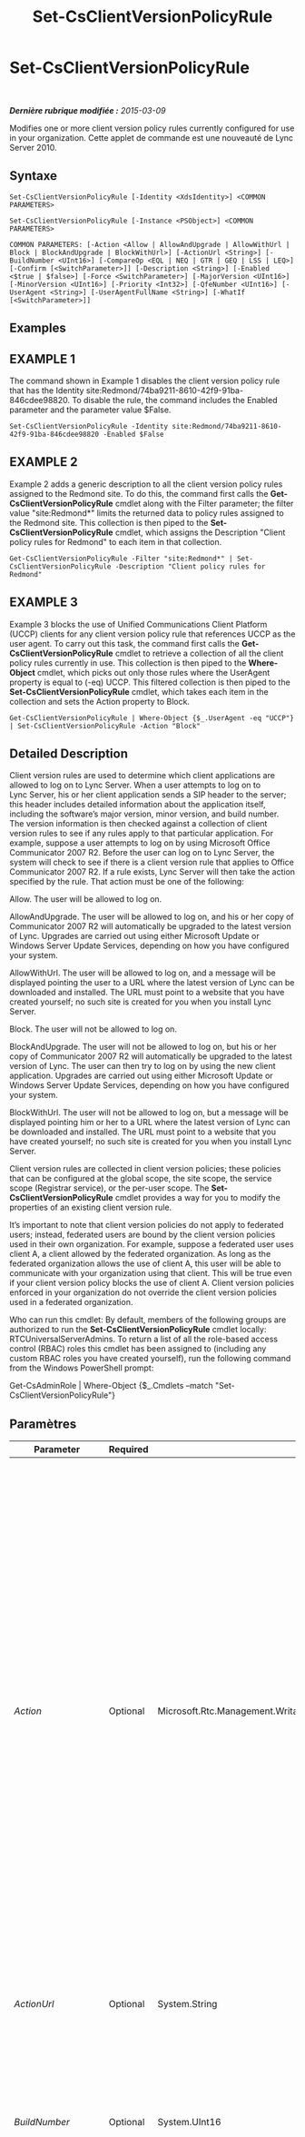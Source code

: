 ﻿---
title: Set-CsClientVersionPolicyRule
TOCTitle: Set-CsClientVersionPolicyRule
ms:assetid: 2e061fa8-bb1a-4382-bb0d-298f81aefb3d
ms:mtpsurl: https://technet.microsoft.com/fr-fr/library/Gg425790(v=OCS.15)
ms:contentKeyID: 49296736
ms.date: 05/20/2016
mtps_version: v=OCS.15
ms.translationtype: HT
---

# Set-CsClientVersionPolicyRule

 

_**Dernière rubrique modifiée :** 2015-03-09_

Modifies one or more client version policy rules currently configured for use in your organization. Cette applet de commande est une nouveauté de Lync Server 2010.

## Syntaxe

    Set-CsClientVersionPolicyRule [-Identity <XdsIdentity>] <COMMON PARAMETERS>

    Set-CsClientVersionPolicyRule [-Instance <PSObject>] <COMMON PARAMETERS>

    COMMON PARAMETERS: [-Action <Allow | AllowAndUpgrade | AllowWithUrl | Block | BlockAndUpgrade | BlockWithUrl>] [-ActionUrl <String>] [-BuildNumber <UInt16>] [-CompareOp <EQL | NEQ | GTR | GEQ | LSS | LEQ>] [-Confirm [<SwitchParameter>]] [-Description <String>] [-Enabled <$true | $false>] [-Force <SwitchParameter>] [-MajorVersion <UInt16>] [-MinorVersion <UInt16>] [-Priority <Int32>] [-QfeNumber <UInt16>] [-UserAgent <String>] [-UserAgentFullName <String>] [-WhatIf [<SwitchParameter>]]

## Examples

## EXAMPLE 1

The command shown in Example 1 disables the client version policy rule that has the Identity site:Redmond/74ba9211-8610-42f9-91ba-846cdee98820. To disable the rule, the command includes the Enabled parameter and the parameter value $False.

    Set-CsClientVersionPolicyRule -Identity site:Redmond/74ba9211-8610-42f9-91ba-846cdee98820 -Enabled $False

## EXAMPLE 2

Example 2 adds a generic description to all the client version policy rules assigned to the Redmond site. To do this, the command first calls the **Get-CsClientVersionPolicyRule** cmdlet along with the Filter parameter; the filter value "site:Redmond\*" limits the returned data to policy rules assigned to the Redmond site. This collection is then piped to the **Set-CsClientVersionPolicyRule** cmdlet, which assigns the Description "Client policy rules for Redmond" to each item in that collection.

    Get-CsClientVersionPolicyRule -Filter "site:Redmond*" | Set-CsClientVersionPolicyRule -Description "Client policy rules for Redmond"

## EXAMPLE 3

Example 3 blocks the use of Unified Communications Client Platform (UCCP) clients for any client version policy rule that references UCCP as the user agent. To carry out this task, the command first calls the **Get-CsClientVersionPolicyRule** cmdlet to retrieve a collection of all the client policy rules currently in use. This collection is then piped to the **Where-Object** cmdlet, which picks out only those rules where the UserAgent property is equal to (-eq) UCCP. This filtered collection is then piped to the **Set-CsClientVersionPolicyRule** cmdlet, which takes each item in the collection and sets the Action property to Block.

    Get-CsClientVersionPolicyRule | Where-Object {$_.UserAgent -eq "UCCP"} | Set-CsClientVersionPolicyRule -Action "Block"

## Detailed Description

Client version rules are used to determine which client applications are allowed to log on to Lync Server. When a user attempts to log on to Lync Server, his or her client application sends a SIP header to the server; this header includes detailed information about the application itself, including the software’s major version, minor version, and build number. The version information is then checked against a collection of client version rules to see if any rules apply to that particular application. For example, suppose a user attempts to log on by using Microsoft Office Communicator 2007 R2. Before the user can log on to Lync Server, the system will check to see if there is a client version rule that applies to Office Communicator 2007 R2. If a rule exists, Lync Server will then take the action specified by the rule. That action must be one of the following:

Allow. The user will be allowed to log on.

AllowAndUpgrade. The user will be allowed to log on, and his or her copy of Communicator 2007 R2 will automatically be upgraded to the latest version of Lync. Upgrades are carried out using either Microsoft Update or Windows Server Update Services, depending on how you have configured your system.

AllowWithUrl. The user will be allowed to log on, and a message will be displayed pointing the user to a URL where the latest version of Lync can be downloaded and installed. The URL must point to a website that you have created yourself; no such site is created for you when you install Lync Server.

Block. The user will not be allowed to log on.

BlockAndUpgrade. The user will not be allowed to log on, but his or her copy of Communicator 2007 R2 will automatically be upgraded to the latest version of Lync. The user can then try to log on by using the new client application. Upgrades are carried out using either Microsoft Update or Windows Server Update Services, depending on how you have configured your system.

BlockWithUrl. The user will not be allowed to log on, but a message will be displayed pointing him or her to a URL where the latest version of Lync can be downloaded and installed. The URL must point to a website that you have created yourself; no such site is created for you when you install Lync Server.

Client version rules are collected in client version policies; these policies that can be configured at the global scope, the site scope, the service scope (Registrar service), or the per-user scope. The **Set-CsClientVersionPolicyRule** cmdlet provides a way for you to modify the properties of an existing client version rule.

It’s important to note that client version policies do not apply to federated users; instead, federated users are bound by the client version policies used in their own organization. For example, suppose a federated user uses client A, a client allowed by the federated organization. As long as the federated organization allows the use of client A, this user will be able to communicate with your organization using that client. This will be true even if your client version policy blocks the use of client A. Client version policies enforced in your organization do not override the client version policies used in a federated organization.

Who can run this cmdlet: By default, members of the following groups are authorized to run the **Set-CsClientVersionPolicyRule** cmdlet locally: RTCUniversalServerAdmins. To return a list of all the role-based access control (RBAC) roles this cmdlet has been assigned to (including any custom RBAC roles you have created yourself), run the following command from the Windows PowerShell prompt:

Get-CsAdminRole | Where-Object {$\_.Cmdlets –match "Set-CsClientVersionPolicyRule"}

## Paramètres


<table>
<colgroup>
<col style="width: 25%" />
<col style="width: 25%" />
<col style="width: 25%" />
<col style="width: 25%" />
</colgroup>
<thead>
<tr class="header">
<th>Parameter</th>
<th>Required</th>
<th>Type</th>
<th>Description</th>
</tr>
</thead>
<tbody>
<tr class="odd">
<td><p><em>Action</em></p></td>
<td><p>Optional</p></td>
<td><p>Microsoft.Rtc.Management.WritableConfig.Policy.ClientVersion.Action</p></td>
<td><p>Action to be taken any time the rule is triggered (that is, any time someone attempts to log on by using the specified software). Valid values are:</p>
<p>Allow. The user will be allowed to log on.</p>
<p>AllowWithUrl. The user will be allowed to log on, and a message will be displayed pointing him or her to a URL where the latest version of Lync can be downloaded and installed.</p>
<p>AllowAndUpgrade. The user will be allowed to log on, and his or her copy of Communicator will automatically be upgraded to the latest version of Lync.</p>
<p>Block. The user will not be allowed to log on.</p>
<p>BlockWithUrl. The user will not be allowed to log on, but a message will be displayed pointing him or her to a URL where the latest version of Lync can be downloaded and installed.</p>
<p>BlockAndUpgrade. The user will not be allowed to log on, but his or her copy of Communicator will automatically be upgraded to the latest version of Lync. The user can then try to log on by using the new client application.</p></td>
</tr>
<tr class="even">
<td><p><em>ActionUrl</em></p></td>
<td><p>Optional</p></td>
<td><p>System.String</p></td>
<td><p>URL where users can download the latest version of Lync. This property is required if the Action is set to BlockWithUrl or AllowWithUrl.</p></td>
</tr>
<tr class="odd">
<td><p><em>BuildNumber</em></p></td>
<td><p>Optional</p></td>
<td><p>System.UInt16</p></td>
<td><p>Build number of the software. For example, if your copy of Communicator is version 2.0.6362.111, then the BuildNumber is 6362. Build numbers represent internal versions of the software during the development process, and help to ensure that you are using the final release version as opposed to a pre-release version.</p></td>
</tr>
<tr class="even">
<td><p><em>CompareOp</em></p></td>
<td><p>Optional</p></td>
<td><p>Microsoft.Rtc.Management.WritableConfig.Policy.ClientVersion.CompareOp</p></td>
<td><p>Comparison operator used to determine if the client software attempting to log on was released before, after, or at the same time as the version specified in the rule. Valid values are:</p>
<p>EQL (equal to)</p>
<p>NEQ (not equal to)</p>
<p>GTR (greater than)</p>
<p>GEQ (greater than or equal to)</p>
<p>LSS (less than)</p>
<p>LEQ (less than or equal to)</p></td>
</tr>
<tr class="odd">
<td><p><em>Confirm</em></p></td>
<td><p>Optional</p></td>
<td><p>System.Management.Automation.SwitchParameter</p></td>
<td><p>Vous demande confirmation avant d’exécuter la commande.</p></td>
</tr>
<tr class="even">
<td><p><em>Description</em></p></td>
<td><p>Optional</p></td>
<td><p>System.String</p></td>
<td><p>Enables administrators to provide additional information about the client version rule. For example, the Description might include information about who to contact if you believe the rule should be changed.</p></td>
</tr>
<tr class="odd">
<td><p><em>Enabled</em></p></td>
<td><p>Optional</p></td>
<td><p>System.Boolean</p></td>
<td><p>Indicates whether or not the client version rule is to be used. If the Enabled property is set to False the rule will be ignored any time a user attempts to log on with the specified software. The default value is True.</p></td>
</tr>
<tr class="even">
<td><p><em>Force</em></p></td>
<td><p>Optional</p></td>
<td><p>System.Management.Automation.SwitchParameter</p></td>
<td><p>Suppresses the display of any non-fatal error message that might occur when running the command.</p></td>
</tr>
<tr class="odd">
<td><p><em>Identity</em></p></td>
<td><p>Optional</p></td>
<td><p>Microsoft.Rtc.Management.Xds.XdsIdentity</p></td>
<td><p>Unique identifier for the client version policy rule to be modified. The Identity of a client version rule consists of the scope where the rule has been configured plus a globally unique identifier (GUID). That means that a rule will have an Identity similar to this: site:Redmond/1987d3c2-4544-489d-bbe3-59f79f530a83.</p></td>
</tr>
<tr class="even">
<td><p><em>Instance</em></p></td>
<td><p>Optional</p></td>
<td><p>Rule object</p></td>
<td><p>Permet de transmettre une référence à un objet à la cmdlet plutôt que de définir des valeurs de paramètre individuelles.</p></td>
</tr>
<tr class="odd">
<td><p><em>MajorVersion</em></p></td>
<td><p>Optional</p></td>
<td><p>System.UInt16</p></td>
<td><p>Major version of the software. For example, if your copy of Communicator is version 2.0.6362.111, then the MajorVersion is 2. Major versions equate to primary releases of the software.</p></td>
</tr>
<tr class="even">
<td><p><em>MinorVersion</em></p></td>
<td><p>Optional</p></td>
<td><p>System.UInt16</p></td>
<td><p>Minor version of the software. For example, if your copy of Communicator is version 2.0.6362.111, then the MinorVersion is 0. Minor versions equate to interim releases of the software.</p></td>
</tr>
<tr class="odd">
<td><p><em>Priority</em></p></td>
<td><p>Optional</p></td>
<td><p>System.Int32</p></td>
<td><p>Relative priority of the rule. Rules are processed in priority order, with the rule with priority 0 being processed first, the rule with priority 1 being processed second, and so on. If you assign a priority already in use, the new rule will use that priority and other rules will be renumbered accordingly.</p></td>
</tr>
<tr class="even">
<td><p><em>QfeNumber</em></p></td>
<td><p>Optional</p></td>
<td><p>System.UInt16</p></td>
<td><p>Quick fix engineering number of the software. For example, if your copy of Communicator is version 2.0.6362.111, then the QfeNumber is 111. QFE numbers represent planned updates to an application that are made available after the software’s official release.</p></td>
</tr>
<tr class="odd">
<td><p><em>UserAgent</em></p></td>
<td><p>Optional</p></td>
<td><p>System.String</p></td>
<td><p>Designator used to identify the software client. For example, OC is the user agent designation for Communicator. The <strong>Get-CsClientVersionConfiguration</strong> cmdlet provides corresponding friendly names for each user agent designation.</p></td>
</tr>
<tr class="even">
<td><p><em>UserAgentFullName</em></p></td>
<td><p>Optional</p></td>
<td><p>System.String</p></td>
<td><p>Enables administrators to provide a friendly name for the user agent. For example, instead of relying on the user agent UCCP to identify the agent administrators might spell the name out in full: Microsoft Unified Communications Client.</p></td>
</tr>
<tr class="odd">
<td><p><em>WhatIf</em></p></td>
<td><p>Optional</p></td>
<td><p>System.Management.Automation.SwitchParameter</p></td>
<td><p>Décrit ce qui se passe si vous exécutez la commande sans l’exécuter réellement.</p></td>
</tr>
</tbody>
</table>


## Input Types

Microsoft.Rtc.Management.WritableConfig.Policy.ClientVersion.Rule object. The **Set-CsClientVersionPolicyRule** cmdlet accepts pipelined instances of the client version rule object.

## Return Types

None. Instead, the **Set-CsClientVersionPolicyRule** cmdlet modifies instances of the Microsoft.Rtc.Management.WritableConfig.Policy.ClientVersion.Rule object.

## Voir aussi

#### Autres ressources

[Get-CsClientVersionPolicyRule](get-csclientversionpolicyrule.md)  
[New-CsClientVersionPolicyRule](new-csclientversionpolicyrule.md)  
[Set-CsClientVersionPolicyRule](set-csclientversionpolicyrule.md)

